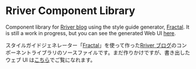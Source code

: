 # Rriver Component Library

Component library for [Rriver blog](http://parashuto.com/rriver) using the style guide generator, [Fractal](http://fractal.build). It is still a work in progress, but you can see the generated Web UI [here](http://parashuto.com/rriver/library).

スタイルガイドジェネレーター「[Fractal](http://fractal.build)」を使って作った[Rriver ブログ](http://parashuto.com/rriver)のコンポーネントライブラリのソースファイルです。まだ作りかけですが、書き出したウェブ UI は[こちら](http://parashuto.com/rriver/library)でご覧になれます。
